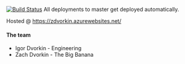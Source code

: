 [![Build Status](https://dev.azure.com/idvorkin2/MyProject/_apis/build/status/zdvorkin%20-%20CI?branchName=master)](https://dev.azure.com/idvorkin2/MyProject/_build/latest?definitionId=1&branchName=master) All deployments to master get deployed automatically. 



Hosted @  https://zdvorkin.azurewebsites.net/

#### The team

* Igor Dvorkin - Engineering
* Zach Dvorkin - The Big Banana



